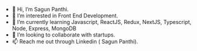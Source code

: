 - 👋 Hi, I’m Sagun Panthi.
- 👀 I’m interested in Front End Development.
- 🌱 I’m currently learning Javascript, ReactJS, Redux, NextJS, Typescript, Node, Express, MongoDB
- 🤝 I’m looking to collaborate with startups.
- 📫 Reach me out through Linkedin ( Sagun Panthi).

<!---
sagun7/sagun7 is a ✨ special ✨ repository because its `README.md` (this file) appears on your GitHub profile.
You can click the Preview link to take a look at your changes.
--->
